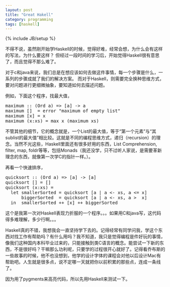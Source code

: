 ```yaml
---
layout: post
title: "Great Hakell"
category: programming
tags: [haskell]
---
```

{% include JB/setup %}

不得不说，虽然刚开始学Haskell的时候，觉得好难，经常会想，为什么会有这样的写法，为什么要这样？
但经过一段时间的学习后，开始觉得Haskell很有意思了，而且觉得不那么难了。

对于c和java来说，我们总是在想应该如何去做这件事情，每一个步骤是什么，一系列的步骤成就了我们的解决方案。
而对于Haskell，则需要完全换种思维方式，要对问题进行更细微抽象，要知道如何去描述问题。

例如，下面这个程序，找最大值，

<div class="highlight"><pre><span class="nf">maximum</span> <span class="ow">::</span> <span class="p">(</span><span class="kt">Ord</span> <span class="n">a</span><span class="p">)</span> <span class="ow">=&gt;</span> <span class="p">[</span><span class="n">a</span><span class="p">]</span> <span class="ow">-&gt;</span> <span class="n">a</span>
<span class="nf">maximum</span> <span class="kt">[]</span>  <span class="ow">=</span> <span class="ne">error</span> <span class="s">&quot;maximum of empty list&quot;</span>
<span class="nf">maximum</span> <span class="p">[</span><span class="n">x</span><span class="p">]</span> <span class="ow">=</span> <span class="n">x</span>
<span class="nf">maximum</span> <span class="p">(</span><span class="n">x</span><span class="kt">:</span><span class="n">xs</span><span class="p">)</span> <span class="ow">=</span> <span class="n">max</span> <span class="n">x</span> <span class="p">(</span><span class="n">maximum</span> <span class="n">xs</span><span class="p">)</span>
</pre></div>

不管其他的细节，它的概念就是，一个List的最大值，等于“第一个元素”与“其sublist的最大值”相比较。这就是不同的编程思维方式，递归（recursion）的理念。当然不光这些，Haskell里面还有很多好用的东西，List Comprehension, filter, map, foldr等等，包括Monads（我还没学，只不过听人家说，是需要革新理念的东西，就像第一次学C的指针一样。）。

再看一个快速排序，

<div class="highlight"><pre><span class="nf">quicksort</span> <span class="ow">::</span> <span class="p">(</span><span class="kt">Ord</span> <span class="n">a</span><span class="p">)</span> <span class="ow">=&gt;</span> <span class="p">[</span><span class="n">a</span><span class="p">]</span> <span class="ow">-&gt;</span> <span class="p">[</span><span class="n">a</span><span class="p">]</span>
<span class="nf">quicksort</span> <span class="kt">[]</span> <span class="ow">=</span> <span class="kt">[]</span>
<span class="nf">quicksort</span> <span class="p">(</span><span class="n">x</span><span class="kt">:</span><span class="n">xs</span><span class="p">)</span> <span class="ow">=</span>
  <span class="kr">let</span> <span class="n">smallerSorted</span> <span class="ow">=</span> <span class="n">quicksort</span> <span class="p">[</span><span class="n">a</span> <span class="o">|</span> <span class="n">a</span> <span class="ow">&lt;-</span> <span class="n">xs</span><span class="p">,</span> <span class="n">a</span> <span class="o">&lt;=</span> <span class="n">x</span><span class="p">]</span>
      <span class="n">biggerSorted</span>  <span class="ow">=</span> <span class="n">quicksort</span> <span class="p">[</span><span class="n">a</span> <span class="o">|</span> <span class="n">a</span> <span class="ow">&lt;-</span> <span class="n">xs</span><span class="p">,</span> <span class="n">a</span> <span class="o">&gt;</span>  <span class="n">x</span><span class="p">]</span>
  <span class="kr">in</span>  <span class="n">smallerSorted</span> <span class="o">++</span> <span class="p">[</span><span class="n">x</span><span class="p">]</span> <span class="o">++</span> <span class="n">biggerSorted</span>
</pre></div>

这个是我第一次对Haskell表现力折服的一个程序。。。如果用C和java写，这代码得多难理解，多少行啊。。。

Haskell真的不错，我想我会一直坚持学下去的。记得经常有同学问我，学这个东西对找工作有帮助吗？有什么用吗？我不知道，我只是觉得编程是件好玩的事情，像我们这种国内本科毕业过来的，只能接触到类C语言的概念。能尝试一下新的东西，不是很好吗？干嘛那么功利呢，只要学的过程很开心就好了。记得看乔布斯的一些故事的时候，他不也没想到，他学的设计字体的课程会对他以后设计Mac有帮助吧。人生就是很多点，说不定哪一天就把你以前积累的那些点，连成一条线了。

因为用了pygments来高亮代码，所以先用Haskell来测试一下。

